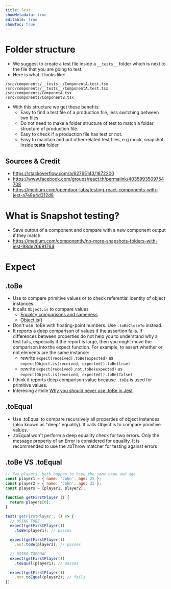 ```yaml
---
title: Jest
showMetadata: true
editable: true
showToc: true
---
```


# Folder structure
- We suggest to create a test file inside a `__tests__` folder which is next to the file that you are going to test.
- Here is what it looks like:
```
/src/components/__tests__/ComponentA.test.tsx
/src/components/__tests__/ComponentA.test.tsx
/src/components/ComponetA.tsx
/src/components/ComponentB.tsx
```
- With this structure we get these benefits:
  - Easy to find a test file of a production file, less switching between two files
  - Do not need to make a folder structure of test to match a folder structure of production file.
  - Easy to check if a production file has test or not.
  - Easy to maintain and put other related test files, e.g mock, snapshot inside __tests__ folder

## Sources & Credit
- https://stackoverflow.com/a/62765143/1872200
- https://www.facebook.com/groups/react.th/permalink/4035993509754708
- https://medium.com/opendoor-labs/testing-react-components-with-jest-a7e8e4d312d8

# What is Snapshot testing?
- Save output of a component and compare with a new component output if they match
- https://medium.com/componently/no-more-snapshots-folders-with-jest-98de26681764


# Expect

## .toBe
- Use to compare primitive values or to check referential identity of object instances.
- It calls `Object.is` to compare values
  - [Equality comparisons and sameness](https://developer.mozilla.org/en-US/docs/Web/JavaScript/Equality_comparisons_and_sameness)
  - [Object.is()](https://developer.mozilla.org/en-US/docs/Web/JavaScript/Reference/Global_Objects/Object/is)
- Don't use .toBe with floating-point numbers. Use `.toBeCloseTo` instead.
- It reports a deep comparison of values if the assertion fails. If differences between properties do not help you to understand why a test fails, especially if the report is large, then you might move the comparison into the expect function. For example, to assert whether or not elements are the same instance:
  - rewrite `expect(received).toBe(expected)` as `expect(Object.is(received, expected)).toBe(true)`
  - rewrite `expect(received).not.toBe(expected)` as `expect(Object.is(received, expected)).toBe(false)`
- I think it reports deep comparison value because `.toBe` is used for primitive values.
- Interesing article [Why you should never use .toBe in Jest](https://dev.to/thejaredwilcurt/why-you-should-never-use-tobe-in-jest-48ca)

## .toEqual
- Use .toEqual to compare recursively all properties of object instances (also known as "deep" equality). It calls Object.is to compare primitive values.
- .toEqual won't perform a deep equality check for two errors. Only the message property of an Error is considered for equality. It is recommended to use the .toThrow matcher for testing against errors

## .toBe VS .toEqual
```js
// Two players, both happen to have the same name and age
const player1 = { name: 'John', age: 25 };
const player2 = { name: 'John', age: 25 };
const players = [player1, player2];

function getFirstPlayer () {
  return players[0];
}

test('getFirstPlayer', () => {
  // USING TOBE
  expect(getFirstPlayer())
    .toBe(player1); // passes

  expect(getFirstPlayer())
    .not.toBe(player2); // passes

  // USING TOEQUAL
  expect(getFirstPlayer())
    .toEqual(player1); // passes

  expect(getFirstPlayer())
    .not.toEqual(player2); // fails
});
```
